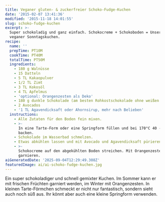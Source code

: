 ```yaml
---
title: Veganer gluten- & zuckerfreier Schoko-Fudge-Kuchen
date: '2015-02-07 13:41:36'
modified: '2015-11-18 14:01:55'
slug: schoko-fudge-kuchen
excerpt: >-
  Super schokoladig und ganz einfach. Schokocreme + Schokoboden = Unser neuer
  veganer Sonntagskuchen.
recipe:
  name: ''
  prepTime: PT10M
  cookTime: PT40M
  totalTime: PT50M
  ingredients:
    - 180 g Walnüsse
    - 15 Datteln
    - 5 TL Kakaopulver
    - 1/2 TL Zimt
    - 3 TL Kokosöl
    - 4 TL Apfelmus
    - 'optional: Orangenzesten als Deko'
    - 180 g dunkle Schokolade (am besten Rohkostschokolade ohne weißen Zucker)
    - 2 Avocados
    - '1 TL Agavendicksaft oder Ahornsirup, mehr nach Belieben'
  instructions:
    - Alle Zutaten für den Boden fein mixen.
    - >-
      In eine Tarte-Form oder eine Springform füllen und bei 170°C 40 - 50 min
      backen.
    - Schokolade im Wasserbad schmelzen.
    - Etwas abkühlen lassen und mit Avocado und Agavendicksaft pürieren.
    - >-
      Schokocreme auf den abgekühlten Boden streichen. Mit Orangenzesten
      garnieren.
aiGeneratedDate: '2025-09-04T12:29:49.308Z'
featuredImage: ai/ai-schoko-fudge-kuchen.jpg
---
```


Ein super schokoladiger und schnell gemixter Kuchen. Im Sommer kann er mit frischen Früchten garniert werden, im Winter mit Orangenzesten. In kleinen Tarte-Förmchen schmeckt er nicht nur fantastisch, sondern sieht auch noch süß aus. Ihr könnt aber auch eine kleine Springform verwenden.
